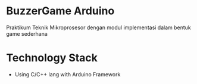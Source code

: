 # BuzzerGame Arduino
Praktikum Teknik Mikroprosesor dengan modul implementasi dalam bentuk game sederhana

# Technology Stack
- Using C/C++ lang with Arduino Framework
